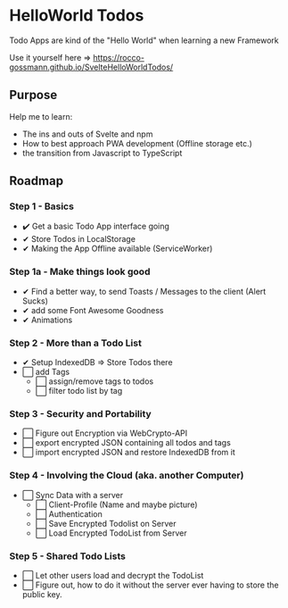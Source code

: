 # HelloWorld Todos

Todo Apps are kind of the "Hello World" when learning a new Framework

Use it yourself here => https://rocco-gossmann.github.io/SvelteHelloWorldTodos/
## Purpose
Help me to learn:
- The ins and outs of Svelte and npm
- How to best approach PWA development (Offline storage etc.)
- the transition from Javascript to TypeScript

## Roadmap
### Step 1 - Basics
- ✔️ Get a basic Todo App interface going
- ✔ Store Todos in LocalStorage
- ✔ Making the App Offline available (ServiceWorker)

### Step 1a - Make things look good
- ️✔ Find a better way, to send Toasts / Messages to the client (Alert Sucks)
- ✔ add some Font Awesome Goodness
- ✔ Animations

### Step 2 - More than a Todo List
- ✔ Setup IndexedDB => Store Todos there
- ⬜ add Tags
  - ⬜ assign/remove tags to todos
  - ⬜ filter todo list by tag

### Step 3 - Security and Portability
- ⬜ Figure out Encryption via WebCrypto-API
- ⬜ export encrypted JSON containing all todos and tags 
- ⬜ import encrypted JSON and restore IndexedDB from it

### Step 4 - Involving the Cloud (aka. another Computer)
- ⬜ Sync Data with a server
  - ⬜ Client-Profile (Name and maybe picture)
  - ⬜ Authentication 
  - ⬜ Save Encrypted Todolist on Server
  - ⬜ Load Encrypted TodoList from Server

### Step 5 - Shared Todo Lists
- ⬜ Let other users load and decrypt the TodoList 
- ⬜ Figure out, how to do it without the server ever having to store the public key.